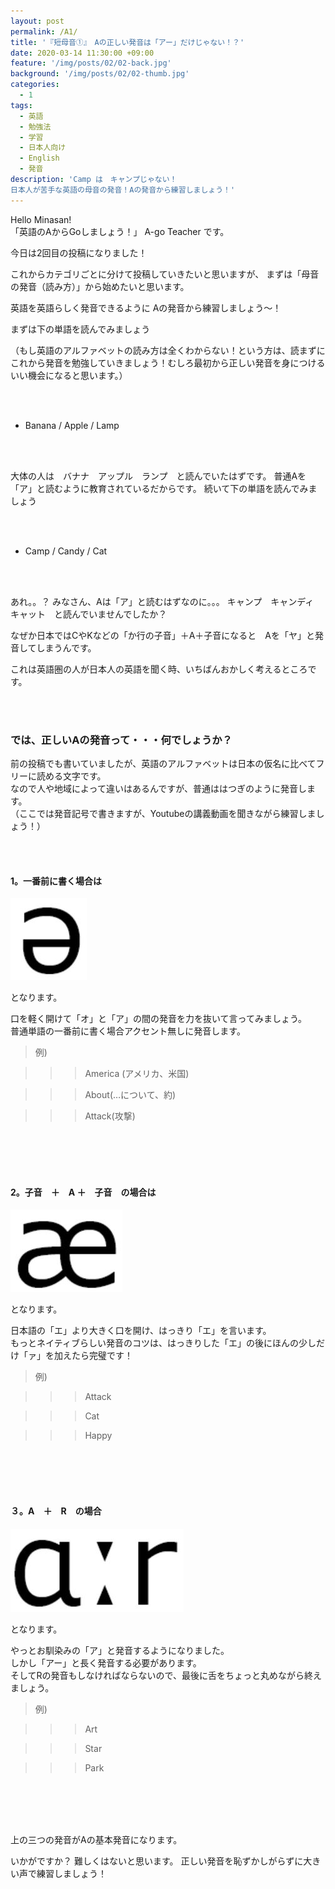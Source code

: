 ```yaml
---
layout: post
permalink: /A1/
title: '『短母音①』　Aの正しい発音は「アー」だけじゃない！？'
date: 2020-03-14 11:30:00 +09:00
feature: '/img/posts/02/02-back.jpg'
background: '/img/posts/02/02-thumb.jpg'
categories:
  - 1
tags:
  - 英語
  - 勉強法
  - 学習
  - 日本人向け
  - English
  - 発音
description: 'Camp は　キャンプじゃない！
日本人が苦手な英語の母音の発音！Aの発音から練習しましょう！'
---
```



Hello Minasan!  <br>
「英語のAからGoしましょう！」 A-go Teacher です。



今日は2回目の投稿になりました！



これからカテゴリごとに分けて投稿していきたいと思いますが、
まずは「母音の発音（読み方）」から始めたいと思います。

英語を英語らしく発音できるように
Aの発音から練習しましょう〜！



まずは下の単語を読んでみましょう


（もし英語のアルファベットの読み方は全くわからない！という方は、読まずにこれから発音を勉強していきましょう！むしろ最初から正しい発音を身につけるいい機会になると思います。）

<br><br>


* Banana / Apple / Lamp

<br><br>

大体の人は　バナナ　アップル　ランプ　と読んでいたはずです。
普通Aを「ア」と読むように教育されているだからです。
続いて下の単語を読んでみましょう

<br><br>

* Camp / Candy / Cat

<br><br>

あれ。。？
みなさん、Aは「ア」と読むはずなのに。。。
キャンプ　キャンディ　キャット　と読んでいませんでしたか？

なぜか日本ではCやKなどの「か行の子音」＋A＋子音になると　Aを「ヤ」と発音してしまうんです。

これは英語圏の人が日本人の英語を聞く時、いちばんおかしく考えるところです。

<br><br>

### では、正しいAの発音って・・・何でしょうか？



前の投稿でも書いていましたが、英語のアルファベットは日本の仮名に比べてフリーに読める文字です。<br>
なので人や地域によって違いはあるんですが、普通ははつぎのように発音します。<br>
（ここでは発音記号で書きますが、Youtubeの講義動画を聞きながら練習しましょう！）



<br><br>

#### 1。一番前に書く場合は



 ![e](/img/posts/02/e.JPG)

となります。



口を軽く開けて「オ」と「ア」の間の発音を力を抜いて言ってみましょう。<br>
普通単語の一番前に書く場合アクセント無しに発音します。<br>



> 例)

>>> America (アメリカ、米国)　　

>>> About(…について、約)　　　

>>> Attack(攻撃)



<br><br><br><br>





#### 2。子音　＋　A ＋　子音　の場合は



 ![ae](/img/posts/02/ae.JPG)

となります。



日本語の「エ」より大きく口を開け、はっきり「エ」を言います。<br>
もっとネイティブらしい発音のコツは、はっきりした「エ」の後にほんの少しだけ「ァ」を加えたら完璧です！<br>



> 例)

>>> Attack

>>> Cat

>>> Happy




<br><br><br><br>




#### ３。A　＋　R　の場合





![ar](/img/posts/02/ar.JPG)

となります。



やっとお馴染みの「ア」と発音するようになりました。<br>
しかし「アー」と長く発音する必要があります。<br>
そしてRの発音もしなければならないので、最後に舌をちょっと丸めながら終えましょう。<br>



> 例)

>>> Art

>>> Star

>>> Park


<br><br><br><br>



上の三つの発音がAの基本発音になります。

いかがですか？
難しくはないと思います。
正しい発音を恥ずかしがらずに大きい声で練習しましょう！
